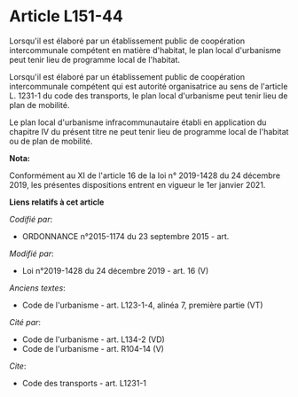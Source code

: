 # Article L151-44

Lorsqu'il est élaboré par un établissement public de coopération intercommunale compétent en matière d'habitat, le plan local
d'urbanisme peut tenir lieu de programme local de l'habitat. 

Lorsqu'il est élaboré par un établissement public de coopération intercommunale compétent qui est autorité organisatrice au
sens de l'article L. 1231-1 du code des transports, le plan local d'urbanisme peut tenir lieu de   plan de mobilité. 

Le plan local d'urbanisme infracommunautaire établi en application du chapitre IV du présent titre ne peut tenir lieu de
programme local de l'habitat ou de   plan de mobilité.

**Nota:**

Conformément au XI de l'article 16 de la loi n° 2019-1428 du 24 décembre 2019, les présentes dispositions entrent en vigueur
le 1er janvier 2021.

**Liens relatifs à cet article**

_Codifié par_:

  - ORDONNANCE n°2015-1174 du 23 septembre 2015 - art.

_Modifié par_:

  - Loi n°2019-1428 du 24 décembre 2019 - art. 16 (V)

_Anciens textes_:

  - Code de l'urbanisme - art. L123-1-4, alinéa 7, première partie (VT)

_Cité par_:

  - Code de l'urbanisme - art. L134-2 (VD)
  - Code de l'urbanisme - art. R104-14 (V)

_Cite_:

  - Code des transports - art. L1231-1
